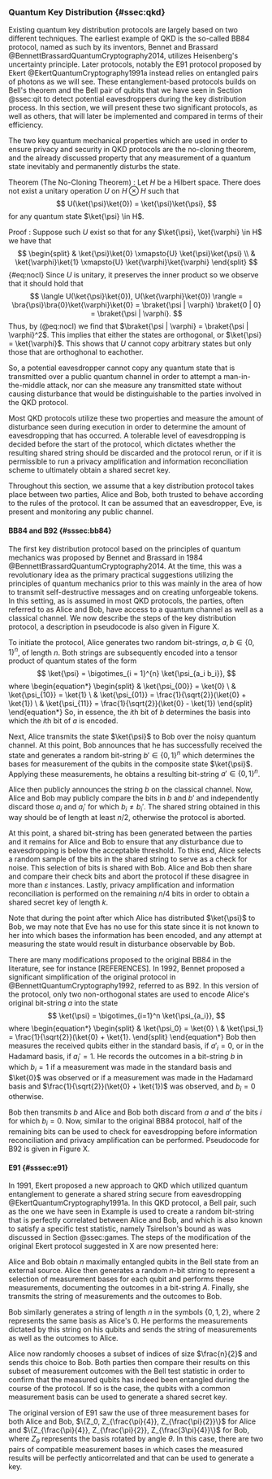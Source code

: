 ### Quantum Key Distribution {#ssec:qkd}

Existing quantum key distribution protocols are largely based on two different
techniques. The earliest example of QKD is the so-called BB84 protocol, named
as such by its inventors, Bennet and Brassard
@BennettBrassardQuantumCryptography2014, utilizes Heisenberg's uncertainty
principle. Later protocols, notably the E91 protocol proposed by Ekert
@EkertQuantumCryptography1991a instead relies on entangled pairs of photons as
we will see. These entanglement-based protocols builds on Bell's theorem and
the Bell pair of qubits that we have seen in Section @ssec:qit to detect
potential eavesdroppers during the key distribution process. In this section,
we will present these two significant protocols, as well as others, that will
later be implemented and compared in terms of their efficiency.

The two key quantum mechanical properties which are used in order to ensure
privacy and security in QKD protocols are the no-cloning theorem, and the
already discussed property that any measurement of a quantum state inevitably
and permanently disturbs the state. 

Theorem (The No-Cloning Theorem)
:   Let $H$ be a Hilbert space. There does not exist a unitary operation $U$ 
    on $H \otimes H$ such that 
    $$
    U(\ket{\psi}\ket{0}) = \ket{\psi}\ket{\psi},
    $$ 
    for any quantum state $\ket{\psi} \in H$.

Proof
:   Suppose such $U$ exist so that for any $\ket{\psi}, \ket{\varphi} \in H$ 
    we have that
    $$
        \begin{split}
            & \ket{\psi}\ket{0} \xmapsto{U} \ket{\psi}\ket{\psi} \\
            & \ket{\varphi}\ket{1} \xmapsto{U} \ket{\varphi}\ket{\varphi}
        \end{split}
    $$ {#eq:nocl}
    Since $U$ is unitary, it preserves the inner product so we observe that it
    should hold that 
    $$
    \langle U(\ket{\psi}\ket{0}), U(\ket{\varphi}\ket{0}) \rangle
    = \bra{\psi}\bra{0}\ket{\varphi}\ket{0}
    = \braket{\psi | \varphi} \braket{0 | 0}
    = \braket{\psi | \varphi}.
    $$ 
    Thus, by (@eq:nocl) we find that $\braket{\psi | \varphi} = \braket{\psi |
    \varphi}^2$. This implies that either the states are orthogonal, or
    $\ket{\psi} = \ket{\varphi}$. This shows that $U$ cannot copy arbitrary
    states but only those that are orthoghonal to eachother.

So, a potential eavesdropper cannot copy any quantum state that is transmitted
over a public quantum channel in order to attempt a man-in-the-middle attack, nor
can she measure any transmitted state without causing disturbance that would be 
distinguishable to the parties involved in the QKD protocol.

Most QKD protocols utilize these two properties and measure the amount of
disturbance seen during execution in order to determine the amount of
eavesdropping that has occurred. A tolerable level of eavesdropping is decided
before the start of the protocol, which dictates whether the resulting shared
string should be discarded and the protocol rerun, or if it is permissible to
run a privacy amplification and information reconciliation scheme to ultimately
obtain a shared secret key.

Throughout this section, we assume that a key distribution protocol takes place
between two parties, Alice and Bob, both trusted to behave according to the
rules of the protocol. It can be assumed that an eavesdropper, Eve, is present
and monitoring any public channel.

#### BB84 and B92 {#sssec:bb84}

The first key distribution protocol based on the principles of quantum
mechanics was proposed by Bennet and Brassard in 1984
@BennettBrassardQuantumCryptography2014. At the time, this was a revolutionary
idea as the primary practical suggestions utilizing the principles of quantum
mechanics prior to this was mainly in the area of how to transmit
self-destructive messages and on creating unforgeable tokens. In this setting,
as is assumed in most QKD protocols, the parties, often referred to as Alice
and Bob, have access to a quantum channel as well as a classical channel. We
now describe the steps of the key distribution protocol, a description in
pseudocode is also given in Figure X. 

To initiate the protocol, Alice generates two random bit-strings, $a, b \in
\{0, 1\}^{n}$, of length $n$. Both strings are subsequently encoded into a
tensor product of quantum states of the form
$$
\ket{\psi} = \bigotimes_{i = 1}^{n} \ket{\psi_{a_i b_i}},
$$ 
where
\begin{equation*}
    \begin{split}
        & \ket{\psi_{00}} = \ket{0} \\
        & \ket{\psi_{10}} = \ket{1} \\
        & \ket{\psi_{01}} = \frac{1}{\sqrt{2}}(\ket{0} + \ket{1}) \\
        & \ket{\psi_{11}} = \frac{1}{\sqrt{2}}(\ket{0} - \ket{1})
    \end{split}
\end{equation*}
So, in essence, the $i$th bit of $b$ determines the basis into which the
$i$th bit of $a$ is encoded.

Next, Alice transmits the state $\ket{\psi}$ to Bob over the noisy quantum
channel. At this point, Bob announces that he has successfully received the
state and generates a random bit-string $b' \in \{0, 1\}^n$ which determines
the bases for measurement of the qubits in the composite state $\ket{\psi}$.
Applying these measurements, he obtains a resulting bit-string $a' \in \{0,
1\}^n$. 

Alice then publicly announces the string $b$ on the classical channel. Now,
Alice and Bob may publicly compare the bits in $b$ and $b'$ and independently
discard those $a_i$ and $a_i'$ for which $b_i \neq b_i'$. The shared string
obtained in this way should be of length at least $n / 2$, otherwise the
protocol is aborted.

At this point, a shared bit-string has been generated between the parties and
it remains for Alice and Bob to ensure that any disturbance due to
eavesdropping is below the acceptable threshold. To this end, Alice selects
a random sample of the bits in the shared string to serve as a check for noise.
This selection of bits is shared with Bob. Alice and Bob then share and compare
their check bits and abort the protocol if these disagree in more than
$\varepsilon$ instances. Lastly, privacy amplification and information reconciliation
is performed on the remaining $n / 4$ bits in order to obtain a shared secret
key of length $k$.

Note that during the point after which Alice has distributed $\ket{\psi}$ to
Bob, we may note that Eve has no use for this state since it is not known to
her into which bases the information has been encoded, and any attempt at
measuring the state would result in disturbance observable by Bob.

There are many modifications proposed to the original BB84 in the literature,
see for instance [REFERENCES]. In 1992, Bennet proposed a significant
simplification of the original protocol in @BennettQuantumCryptography1992,
referred to as B92. In this version of the protocol, only two non-orthogonal
states are used to encode Alice's original bit-string $a$ into the state
$$
\ket{\psi} = \bigotimes_{i=1}^n \ket{\psi_{a_i}},
$$ 
where
\begin{equation*}
    \begin{split}
        & \ket{\psi_0} = \ket{0} \\
        & \ket{\psi_1} = \frac{1}{\sqrt{2}}(\ket{0} + \ket{1}.
    \end{split}
\end{equation*}
Bob then measures the received qubits either in the standard basis, if $a'_i =
0$, or in the Hadamard basis, if $a_i' = 1$. He records the outcomes in a
bit-string $b$ in which $b_i = 1$ if a measurement was made in the standard
basis and $\ket{0}$ was observed or if a measurement was made in the Hadamard
basis and $\frac{1}{\sqrt{2}}(\ket{0} + \ket{1})$ was observed, and $b_i = 0$
otherwise.

Bob then transmits $b$ and Alice and Bob both discard from $a$ and $a'$ the
bits $i$ for which $b_i = 0$. Now, similar to the original BB84 protocol, half
of the remaining bits can be used to check for eavesdropping before information
reconciliation and privacy amplification can be performed. Pseudocode for B92
is given in Figure X.

#### E91 {#sssec:e91}

In 1991, Ekert proposed a new approach to QKD which utilized quantum
entanglement to generate a shared string secure from eavesdropping
@EkertQuantumCryptography1991a. In this QKD protocol, a Bell pair, such as the
one we have seen in Example [](#ex:bell) is used to create a random bit-string that
is perfectly correlated between Alice and Bob, and which is also known to
satisfy a specific test statistic, namely Tsirelson's bound as was discussed in
Section @ssec:games. The steps of the modification of the original Ekert
protocol suggested in X are now presented here:

Alice and Bob obtain $n$ maximally entangled qubits in the Bell state from an
external source. Alice then generates a random $n$-bit string to represent a
selection of measurement bases for each qubit and performs these measurements,
documenting the outcomes in a bit-string $A$. Finally, she transmits the string
of measurements and the outcomes to Bob.

Bob similarly generates a string of length $n$ in the symbols $\{0, 1, 2\}$, where
2 represents the same basis as Alice's 0. He performs the measurements dictated 
by this string on his qubits and sends the string of measurements as well as the
outcomes to Alice.

Alice now randomly chooses a subset of indices of size $\frac{n}{2}$ and sends
this choice to Bob. Both parties then compare their results on this subset of
measurement outcomes with the Bell test statistic in order to confirm that the
measured qubits has indeed been entangled during the course of the protocol. If
so is the case, the qubits with a common measurement basis can be used to
generate a shared secret key.

The original version of E91 saw the use of three measurement bases for both
Alice and Bob, $\{Z_0, Z_{\frac{\pi}{4}}, Z_{\frac{\pi}{2}}\}$ for Alice and
$\{Z_{\frac{\pi}{4}}, Z_{\frac{\pi}{2}}, Z_{\frac{3\pi}{4}}\}$ for Bob, where
$Z_{\theta}$ represents the basis rotated by angle $\theta$. In this case,
there are two pairs of compatible measurement bases in which cases the measured
results will be perfectly anticorrelated and that can be used to generate a
key.

